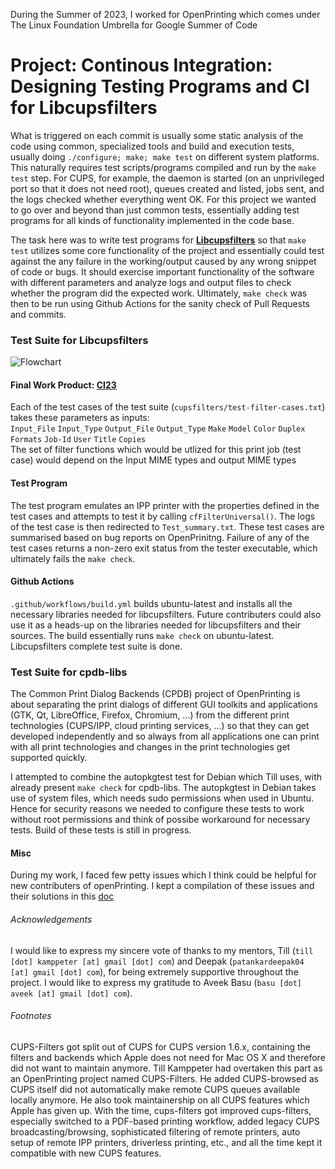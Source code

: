 During the Summer of 2023, I worked for OpenPrinting which comes under The Linux Foundation Umbrella for Google Summer of Code
# Project: Continous Integration: Designing Testing Programs and CI for Libcupsfilters

What is triggered on each commit is usually some static analysis of the code using common, specialized tools and build and execution tests, usually doing `./configure; make; make test` on different system platforms. This naturally requires test scripts/programs compiled and run by the `make test` step. For CUPS, for example, the daemon is started (on an unprivileged port so that it does not need root), queues created and listed, jobs sent, and the logs checked whether everything went OK. For this project we wanted to go over and beyond than just common tests, essentially adding test programs for all kinds of functionality implemented in the code base.

The task here was to write test programs for [**Libcupsfilters**](https://github.com/openprinting/libcupsfilters) so that `make test` utilizes some core functionality of the project and essentially could test against the any failure in the working/output caused by any wrong snippet of code or bugs. It should exercise important functionality of the software with different parameters and analyze logs and output files to check whether the program did the expected work. Ultimately, `make check` was then to be run using Github Actions for the sanity check of Pull Requests and commits.
 


### Test Suite for Libcupsfilters
![Flowchart](https://github.com/pranjanpr/Delfi/assets/57591230/c371a43c-8781-4a00-912f-a7b5ca70e269)

#### Final Work Product: [CI23](https://github.com/pranjanpr/libcupsfilters/blob/ci23/)
Each of the test cases of the test suite (`cupsfilters/test-filter-cases.txt`) takes these parameters as inputs:\
`Input_File` `Input_Type` `Output_File` `Output_Type` `Make` `Model` `Color` `Duplex` `Formats` `Job-Id` `User` `Title` `Copies`\
The set of filter functions which would be utlized for this print job (test case) would depend on the Input MIME types and output MIME types

#### Test Program
The test program emulates an IPP printer with the properties defined in the test cases and attempts to test it by calling `cfFilterUniversal()`. The logs of the test case is then redirected to `Test_summary.txt`. These test cases are summarised based on bug reports on OpenPrinitng. Failure of any of the test cases returns a non-zero exit status from the tester executable, which ultimately fails the `make check`.

#### Github Actions
`.github/workflows/build.yml` builds ubuntu-latest and installs all the necessary libraries needed for libcupsfilters. Future contributers could also use it as a heads-up on the libraries needed for libcupsfilters and their sources. The build essentially runs `make check` on ubuntu-latest. Libcupsfilters complete test suite is done.

### Test Suite for cpdb-libs
The Common Print Dialog Backends (CPDB) project of OpenPrinting is about separating the print dialogs of different GUI toolkits and applications (GTK, Qt, LibreOffice, Firefox, Chromium, ...) from the different print technologies (CUPS/IPP, cloud printing services, ...) so that they can get developed independently and so always from all applications one can print with all print technologies and changes in the print technologies get supported quickly.

I attempted to combine the autopkgtest test for Debian which Till uses, with already present `make check` for cpdb-libs. The autopkgtest in Debian takes use of system files, which needs sudo permissions when used in Ubuntu. Hence for security reasons we needed to configure these tests to work without root permissions and think of possibe workaround for necessary tests. Build of these tests is still in progress.

#### Misc
During my work, I faced few petty issues which I think could be helpful for new contributers of openPrinting. I kept a compilation of these issues and their solutions in this [doc](https://docs.google.com/document/d/1BiPURRAOFpUP2EnR-Uk8JYL2L30MflEZiFIOMRWnHL8/edit?usp=sharing)

###### Acknowledgements
I would like to express my sincere vote of thanks to my mentors, Till (`till [dot] kamppeter [at] gmail [dot] com`) and Deepak (`patankardeepak04 [at] gmail [dot] com`), for being extremely supportive throughout the project. I would like to express my gratitude to Aveek Basu (`basu [dot] aveek [at] gmail [dot] com`).

###### Footnotes
CUPS-Filters got split out of CUPS for CUPS version 1.6.x, containing the filters and backends which Apple does not need for Mac OS X and therefore did not want to maintain anymore. Till Kamppeter had overtaken this part as an OpenPrinting project named CUPS-Filters. He added CUPS-browsed as CUPS itself did not automatically make remote CUPS queues available locally anymore. He also took maintainership on all CUPS features which Apple has given up. With the time, cups-filters got improved cups-filters, especially switched to a PDF-based printing workflow, added legacy CUPS broadcasting/browsing, sophisticated filtering of remote printers, auto setup of remote IPP printers, driverless printing, etc., and all the time kept it compatible with new CUPS features.
